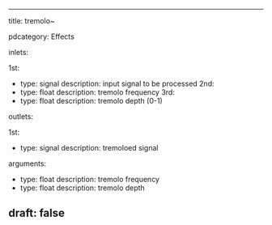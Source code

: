 --- 


title: tremolo~

pdcategory: Effects

inlets:

  1st:
  - type: signal
    description: input signal to be processed
  2nd:
  - type: float
    description: tremolo frequency
  3rd:
  - type: float
    description: tremolo depth (0-1)

outlets:

  1st:
  - type: signal
    description: tremoloed signal

arguments:
  - type: float
    description: tremolo frequency
  - type: float
    description: tremolo depth





draft: false
---